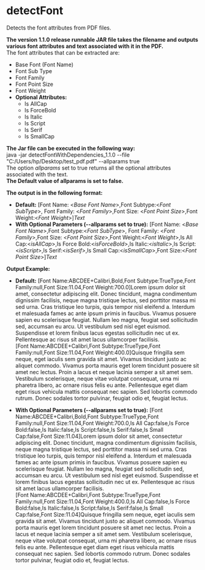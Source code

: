 # detectFont
Detects the font attributes from PDF files.

**The version 1.1.0 release runnable JAR file takes the filename and outputs various font attributes and text associated with it in the PDF.**<br />
The font attributes that can be extracted are:
* Base Font (Font Name)
* Font Sub Type
* Font Family
* Font Point Size
* Font Weight
* **Optional Attributes:**
	* Is AllCap
  * Is ForceBold
  * Is Italic
  * Is Script
  * Is Serif
  * Is SmallCap

**The Jar file can be executed in the following way:**<br />
java -jar detectFontWithDependencies_1.1.0 --file "C:/Users/hp/Desktop/test_pdf.pdf" --allparams true<br />
The option *allparams* set to true returns all the optional attributes associated with the text.<br />
**The Default value of allparams is set to false.**

**The output is in the following format:**
* **Default:**
[Font Name: <*Base Font Name*>,Font Subtype:<*Font SubType*>, Font Family: <*Font Family*>,Font Size: <*Font Point Size*>,Font Weight:<*Font Weight*>]*Text*
* **With Optional Parameters (--allparams set to true):**
[Font Name: <*Base Font Name*>,Font Subtype:<*Font SubType*>, Font Family: <*Font Family*>,Font Size: <*Font Point Size*>,Font Weight:<*Font Weight*>,Is All Cap:<*isAllCap*>,Is Force Bold:<*isForceBold*>,Is Italic:<*isItalic*>,Is Script:<*isScript*>,Is Serif:<*isSerif*>,Is Small Cap:<*isSmallCap*>,Font Size:<*Font Point Size*>]*Text*

**Output Example:**
* **Default:**
[Font Name:ABCDEE+Calibri,Bold,Font Subtype:TrueType,Font Family:null,Font Size:11.04,Font Weight:700.0]Lorem ipsum dolor sit amet, consectetur adipiscing elit. Donec tincidunt, magna condimentum dignissim facilisis, neque magna tristique lectus, sed porttitor massa mi sed urna. Cras tristique leo turpis, quis tempor nisl eleifend a. Interdum et malesuada fames ac ante ipsum primis in faucibus. Vivamus posuere sapien eu scelerisque feugiat. Nullam leo magna, feugiat sed sollicitudin sed, accumsan eu arcu. Ut vestibulum sed nisl eget euismod. Suspendisse et lorem finibus lacus egestas sollicitudin nec ut ex. Pellentesque ac risus sit amet lacus ullamcorper facilisis.<br />
[Font Name:ABCDEE+Calibri,Font Subtype:TrueType,Font Family:null,Font Size:11.04,Font Weight:400.0]Quisque fringilla sem neque, eget iaculis sem gravida sit amet. Vivamus tincidunt justo ac aliquet commodo. Vivamus porta mauris eget lorem tincidunt posuere sit amet nec lectus. Proin a lacus et neque lacinia semper a sit amet sem. Vestibulum scelerisque, neque vitae volutpat consequat, urna mi pharetra libero, ac ornare risus felis eu ante. Pellentesque eget diam eget risus vehicula mattis consequat nec sapien. Sed lobortis commodo rutrum. Donec sodales tortor pulvinar, feugiat odio et, feugiat lectus.

* **With Optional Parameters (--allparams set to true):**
[Font Name:ABCDEE+Calibri,Bold,Font Subtype:TrueType,Font Family:null,Font Size:11.04,Font Weight:700.0,Is All Cap:false,Is Force Bold:false,Is Italic:false,Is Script:false,Is Serif:false,Is Small Cap:false,Font Size:11.04]Lorem ipsum dolor sit amet, consectetur adipiscing elit. Donec tincidunt, magna condimentum dignissim facilisis, neque magna tristique lectus, sed porttitor massa mi sed urna. Cras tristique leo turpis, quis tempor nisl eleifend a. Interdum et malesuada fames ac ante ipsum primis in faucibus. Vivamus posuere sapien eu scelerisque feugiat. Nullam leo magna, feugiat sed sollicitudin sed, accumsan eu arcu. Ut vestibulum sed nisl eget euismod. Suspendisse et lorem finibus lacus egestas sollicitudin nec ut ex. Pellentesque ac risus sit amet lacus ullamcorper facilisis.<br />
[Font Name:ABCDEE+Calibri,Font Subtype:TrueType,Font Family:null,Font Size:11.04,Font Weight:400.0,Is All Cap:false,Is Force Bold:false,Is Italic:false,Is Script:false,Is Serif:false,Is Small Cap:false,Font Size:11.04]Quisque fringilla sem neque, eget iaculis sem gravida sit amet. Vivamus tincidunt justo ac aliquet commodo. Vivamus porta mauris eget lorem tincidunt posuere sit amet nec lectus. Proin a lacus et neque lacinia semper a sit amet sem. Vestibulum scelerisque, neque vitae volutpat consequat, urna mi pharetra libero, ac ornare risus felis eu ante. Pellentesque eget diam eget risus vehicula mattis consequat nec sapien. Sed lobortis commodo rutrum. Donec sodales tortor pulvinar, feugiat odio et, feugiat lectus.
